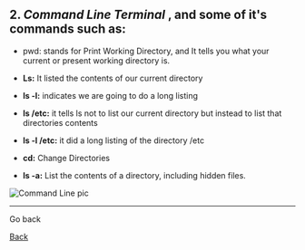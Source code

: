## 2. ***Command Line Terminal*** , and some of it's commands such as:
* pwd: stands for Print Working Directory, and It tells you what your current or present working directory is.

* **Ls:** It listed the contents of our current directory

* **ls -l:** indicates we are going to do a long listing

* **ls /etc:** it tells ls not to list our current directory but instead to list that directories contents

* **ls -l /etc:** it did a long listing of the directory /etc

* **cd:** Change Directories

* **ls -a:** List the contents of a directory, including hidden files.

![Command Line pic](https://miro.medium.com/max/448/1*Fq0GuTM3LZ7S6I_mW1hD9A.png)

***

Go back

[Back](read-01.md)